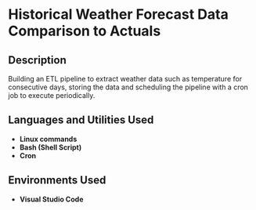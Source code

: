 <h1>Historical Weather Forecast Data Comparison to Actuals</h1>


<h2>Description</h2>
Building an ETL pipeline to extract weather data such as temperature for consecutive days, storing the data and scheduling the pipeline with a cron job to execute periodically.
<br />


<h2>Languages and Utilities Used</h2>

- <b>Linux commands</b> 
- <b>Bash (Shell Script)</b>
- <b>Cron</b>

<h2>Environments Used </h2>

- <b>Visual Studio Code</b> 








